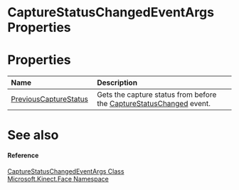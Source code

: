 CaptureStatusChangedEventArgs Properties  
========================================  

<span id="publicpropertiesSection"></span>

Properties  
==========  

<table>
<colgroup>
<col width="30%" />
<col width="60%" />
</colgroup>
<thead>
<tr class="header">
<th align="left">Name</th>
<th align="left">Description</th>
</tr>
</thead>
<tbody>
<tr class="odd">
<td align="left"><a href="Properties/PreviousCaptureStatus.md">PreviousCaptureStatus</a></td>
<td align="left">Gets the capture status from before the <a href="../FaceModelBuilder_Class/Events/CaptureStatusChanged_Event.md">CaptureStatusChanged</a> event.</td>
</tr>
</tbody>
</table>

<span id="ID4EI"></span>

See also  
========  

<span id="ID4EK"></span>
#### Reference  

[CaptureStatusChangedEventArgs Class](../CaptureStatusChangedEventA.md)  
 [Microsoft.Kinect.Face Namespace](../../Kinect.Face.md)  



<!--Please do not edit the data in the comment block below.-->
<!--
TOCTitle : CaptureStatusChangedEventArgs Properties
RLTitle : CaptureStatusChangedEventArgs Properties
KeywordK : CaptureStatusChangedEventArgs class, properties
KeywordA : Properties.T:Microsoft.Kinect.Face.CaptureStatusChangedEventArgs
AssetID : Properties.T:Microsoft.Kinect.Face.CaptureStatusChangedEventArgs
Locale : en-us
CommunityContent : 1
TargetOS : Windows
TopicType : kbSyntax
DocSet : K4Wv2
ProjType : K4Wv2Proj
Technology : Kinect for Windows
Product : Kinect for Windows SDK v2
productversion : 20
-->
